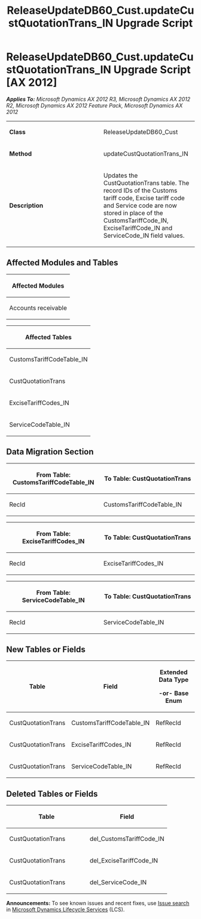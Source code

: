 ﻿---
title: ReleaseUpdateDB60_Cust.updateCustQuotationTrans_IN Upgrade Script
TOCTitle: ReleaseUpdateDB60_Cust.updateCustQuotationTrans_IN Upgrade Script
ms:assetid: ded12944-4c21-1c9b-028c-6cb91bc29cfc
ms:mtpsurl: https://msdn.microsoft.com/en-us/library/JJ737244(v=AX.60)
ms:contentKeyID: 49711686
ms.date: 05/18/2015
mtps_version: v=AX.60
---

# ReleaseUpdateDB60\_Cust.updateCustQuotationTrans\_IN Upgrade Script [AX 2012]


_**Applies To:** Microsoft Dynamics AX 2012 R3, Microsoft Dynamics AX 2012 R2, Microsoft Dynamics AX 2012 Feature Pack, Microsoft Dynamics AX 2012_

<table>
<colgroup>
<col style="width: 50%" />
<col style="width: 50%" />
</colgroup>
<tbody>
<tr class="odd">
<td><p><strong>Class</strong></p></td>
<td><p>ReleaseUpdateDB60_Cust</p></td>
</tr>
<tr class="even">
<td><p><strong>Method</strong></p></td>
<td><p>updateCustQuotationTrans_IN</p></td>
</tr>
<tr class="odd">
<td><p><strong>Description</strong></p></td>
<td><p>Updates the CustQuotationTrans table. The record IDs of the Customs tariff code, Excise tariff code and Service code are now stored in place of the CustomsTariffCode_IN, ExciseTariffCode_IN and ServiceCode_IN field values.</p></td>
</tr>
</tbody>
</table>


## Affected Modules and Tables

<table>
<colgroup>
<col style="width: 100%" />
</colgroup>
<thead>
<tr class="header">
<th><p>Affected Modules</p></th>
</tr>
</thead>
<tbody>
<tr class="odd">
<td><p>Accounts receivable</p></td>
</tr>
</tbody>
</table>


<table>
<colgroup>
<col style="width: 100%" />
</colgroup>
<thead>
<tr class="header">
<th><p>Affected Tables</p></th>
</tr>
</thead>
<tbody>
<tr class="odd">
<td><p>CustomsTariffCodeTable_IN</p></td>
</tr>
<tr class="even">
<td><p>CustQuotationTrans</p></td>
</tr>
<tr class="odd">
<td><p>ExciseTariffCodes_IN</p></td>
</tr>
<tr class="even">
<td><p>ServiceCodeTable_IN</p></td>
</tr>
</tbody>
</table>


## Data Migration Section

<table>
<colgroup>
<col style="width: 50%" />
<col style="width: 50%" />
</colgroup>
<thead>
<tr class="header">
<th><p>From Table: CustomsTariffCodeTable_IN</p></th>
<th><p>To Table: CustQuotationTrans</p></th>
</tr>
</thead>
<tbody>
<tr class="odd">
<td><p>RecId</p></td>
<td><p>CustomsTariffCodeTable_IN</p></td>
</tr>
</tbody>
</table>


<table>
<colgroup>
<col style="width: 50%" />
<col style="width: 50%" />
</colgroup>
<thead>
<tr class="header">
<th><p>From Table: ExciseTariffCodes_IN</p></th>
<th><p>To Table: CustQuotationTrans</p></th>
</tr>
</thead>
<tbody>
<tr class="odd">
<td><p>RecId</p></td>
<td><p>ExciseTariffCodes_IN</p></td>
</tr>
</tbody>
</table>


<table>
<colgroup>
<col style="width: 50%" />
<col style="width: 50%" />
</colgroup>
<thead>
<tr class="header">
<th><p>From Table: ServiceCodeTable_IN</p></th>
<th><p>To Table: CustQuotationTrans</p></th>
</tr>
</thead>
<tbody>
<tr class="odd">
<td><p>RecId</p></td>
<td><p>ServiceCodeTable_IN</p></td>
</tr>
</tbody>
</table>


## New Tables or Fields

<table>
<colgroup>
<col style="width: 33%" />
<col style="width: 33%" />
<col style="width: 33%" />
</colgroup>
<thead>
<tr class="header">
<th><p>Table</p></th>
<th><p>Field</p></th>
<th><p>Extended Data Type</p>
<p>-or- Base Enum</p></th>
</tr>
</thead>
<tbody>
<tr class="odd">
<td><p>CustQuotationTrans</p></td>
<td><p>CustomsTariffCodeTable_IN</p></td>
<td><p>RefRecId</p></td>
</tr>
<tr class="even">
<td><p>CustQuotationTrans</p></td>
<td><p>ExciseTariffCodes_IN</p></td>
<td><p>RefRecId</p></td>
</tr>
<tr class="odd">
<td><p>CustQuotationTrans</p></td>
<td><p>ServiceCodeTable_IN</p></td>
<td><p>RefRecId</p></td>
</tr>
</tbody>
</table>


## Deleted Tables or Fields

<table>
<colgroup>
<col style="width: 50%" />
<col style="width: 50%" />
</colgroup>
<thead>
<tr class="header">
<th><p>Table</p></th>
<th><p>Field</p></th>
</tr>
</thead>
<tbody>
<tr class="odd">
<td><p>CustQuotationTrans</p></td>
<td><p>del_CustomsTariffCode_IN</p></td>
</tr>
<tr class="even">
<td><p>CustQuotationTrans</p></td>
<td><p>del_ExciseTariffCode_IN</p></td>
</tr>
<tr class="odd">
<td><p>CustQuotationTrans</p></td>
<td><p>del_ServiceCode_IN</p></td>
</tr>
</tbody>
</table>

  
**Announcements:** To see known issues and recent fixes, use [Issue search](http://go.microsoft.com/fwlink/?linkid=389258) in [Microsoft Dynamics Lifecycle Services](http://go.microsoft.com/fwlink/?linkid=306505) (LCS).

